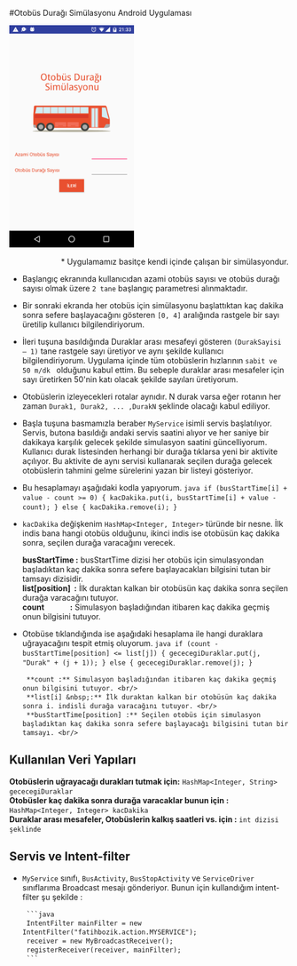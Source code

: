 #Otobüs Durağı Simülasyonu Android Uygulaması

<p align="left">
<img style="float: center;" src="/images/1 activity_main.png" alt="Activity Main" width="auto" height="400">
</p>

<p align="right">
* Uygulamamız basitçe kendi içinde çalışan bir simülasyondur.</p>

* Başlangıç ekranında kullanıcıdan azami otobüs sayısı ve otobüs durağı sayısı olmak üzere `2 tane` başlangıç parametresi alınmaktadır.

* Bir sonraki ekranda her otobüs için simülasyonu başlattıktan kaç dakika sonra sefere başlayacağını gösteren `[0, 4]` aralığında rastgele bir sayı üretilip kullanıcı bilgilendiriyorum.

* İleri tuşuna basıldığında Duraklar arası mesafeyi gösteren `(DurakSayisi – 1)` tane rastgele sayı üretiyor ve aynı şekilde kullanıcı bilgilendiriyorum. Uygulama içinde tüm otobüslerin hızlarının `sabit ve 50 m/dk ` olduğunu kabul ettim. Bu sebeple duraklar arası mesafeler için sayı üretirken 50'nin katı olacak şekilde sayıları üretiyorum.

* Otobüslerin izleyecekleri rotalar aynıdır. N durak varsa eğer rotanın her zaman `Durak1, Durak2, ... ,DurakN` şeklinde olacağı kabul ediliyor.

* Başla tuşuna basmamızla beraber `MyService` isimli servis başlatılıyor. Servis, butona basıldığı andaki servis saatini alıyor ve her saniye bir dakikaya karşılık gelecek şekilde simulasyon saatini güncelliyorum. Kullanıcı durak listesinden herhangi bir durağa tıklarsa yeni bir aktivite açılıyor. Bu aktivite de aynı servisi kullanarak seçilen durağa gelecek otobüslerin tahmini gelme sürelerini yazan bir listeyi gösteriyor.

* Bu hesaplamayı aşağıdaki kodla yapıyorum.
      ```java
      if (busStartTime[i] + value - count >= 0) {
            kacDakika.put(i, busStartTime[i] + value - count);
      } else {
            kacDakika.remove(i);
      }
      ```
* `kacDakika` değişkenim `HashMap<Integer, Integer>` türünde bir nesne. İlk indis bana hangi otobüs olduğunu, ikinci indis ise otobüsün kaç dakika sonra, seçilen durağa varacağını verecek.

    **busStartTime :** busStartTime dizisi her otobüs için simulasyondan başladıktan kaç dakika sonra sefere başlayacakları bilgisini tutan bir tamsayı dizisidir. <br/>
    **list[position] &nbsp;:** İlk duraktan kalkan bir otobüsün kaç dakika sonra seçilen durağa varacağını tutuyor. <br/>
    **count &nbsp;&nbsp;&nbsp;&nbsp;&nbsp;&nbsp;&nbsp;&nbsp;&nbsp;&nbsp;&nbsp;&nbsp;&nbsp;:** Simulasyon başladığından itibaren kaç dakika geçmiş onun bilgisini tutuyor. <br/>

* Otobüse tıklandığında ise aşağıdaki hesaplama ile hangi duraklara uğrayacağını tespit etmiş oluyorum.
       ```java
       if (count - busStartTime[position] <= list[j]) {
            gececegiDuraklar.put(j, "Durak" + (j + 1));
       } else {
            gececegiDuraklar.remove(j);
       }
       ```
       
       **count :** Simulasyon başladığından itibaren kaç dakika geçmiş onun bilgisini tutuyor. <br/>
       **list[i] &nbsp;:** İlk duraktan kalkan bir otobüsün kaç dakika sonra i. indisli durağa varacağını tutuyor. <br/>
       **busStartTime[position] :** Seçilen otobüs için simulasyon başladıktan kaç dakika sonra sefere başlayacağı bilgisini tutan bir tamsayı. <br/>
       
## Kullanılan Veri Yapıları

**Otobüslerin uğrayacağı durakları tutmak için:** `HashMap<Integer, String> gececegiDuraklar` <br/>
**Otobüsler kaç dakika sonra durağa varacaklar bunun için :** `HashMap<Integer, Integer> kacDakika` <br/>
**Duraklar arası mesafeler, Otobüslerin kalkış saatleri vs. için :** `int dizisi şeklinde` <br/>

## Servis ve Intent-filter

* `MyService` sınıfı, `BusActivity`, `BusStopActivity` ve `ServiceDriver` sınıflarıma Broadcast mesajı gönderiyor. Bunun için kullandığım intent-filter şu şekilde :

       ```java
       IntentFilter mainFilter = new IntentFilter("fatihbozik.action.MYSERVICE");
       receiver = new MyBroadcastReceiver();
       registerReceiver(receiver, mainFilter);
       ```
